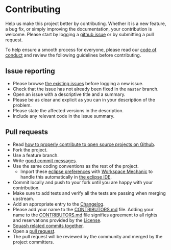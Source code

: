 # Contributing

Help us make this project better by contributing. Whether it is a new feature, a bug fix, or simply improving the documentation, your contribution is welcome. 
Please start by logging a [github issue][1] or by submitting a pull request.

To help ensure a smooth process for everyone, please read our [code of conduct][9] and review the following guidelines before contributing.


## Issue reporting

* Please browse [the existing issues][1] before logging a new issue.
* Check that the issue has not already been fixed in the `master` branch.
* Open an issue with a descriptive title and a summary.
* Please be as clear and explicit as you can in your description of the problem.
* Please state the affected versions in the description.
* Include any relevant code in the issue summary.

## Pull requests

* Read [how to properly contribute to open source projects on Github][2].
* Fork the project.
* Use a feature branch.
* Write [good commit messages][3].
* Use the same coding conventions as the rest of the project. 
  * Import these [eclipse preferences][eclipse_preferences] with [Workspace Mechanic][workspace_mechanic] to handle this automatically in [the eclipse IDE][eclipse].
* Commit locally and push to your fork until you are happy with your contribution.
* Make sure to add tests and verify all the tests are passing when merging upstream.
* Add an appropriate entry to the [Changelog][4].
* Please add your name to the [CONTRIBUTORS.md][8] file. Adding your name to the [CONTRIBUTORS.md][8] file signifies agreement to all rights and reservations provided by the [License][5].
* [Squash related commits together][6].
* Open a [pull request][7].
* The pull request will be reviewed by the community and merged by the project committers.

[eclipse]: https://eclipse.org
[eclipse_preferences]: ./ecosystem/eclipse/workspace_mechanic
[workspace_mechanic]: https://code.google.com/archive/a/eclipselabs.org/p/workspacemechanic 
[1]: https://github.com/cerner/ccl-testing/issues
[2]: http://gun.io/blog/how-to-github-fork-branch-and-pull-request
[3]: http://tbaggery.com/2008/04/19/a-note-about-git-commit-messages.html
[4]: ./CHANGELOG.md
[5]: ./LICENSE.txt
[6]: http://gitready.com/advanced/2009/02/10/squashing-commits-with-rebase.html
[7]: https://help.github.com/articles/using-pull-requests
[8]: ./CONTRIBUTORS.md
[9]: ./CODE_OF_CONDUCT.md
